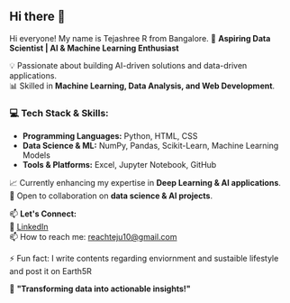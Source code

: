 ## Hi there 👋
Hi everyone! My name is Tejashree R from Bangalore.
🚀 **Aspiring Data Scientist | AI & Machine Learning Enthusiast**  

💡 Passionate about building AI-driven solutions and data-driven applications.  
📊 Skilled in **Machine Learning, Data Analysis, and Web Development**.  

### 💻 **Tech Stack & Skills:**  
- **Programming Languages:** Python, HTML, CSS  
- **Data Science & ML:** NumPy, Pandas, Scikit-Learn, Machine Learning Models  
- **Tools & Platforms:** Excel, Jupyter Notebook, GitHub  

📈 Currently enhancing my expertise in **Deep Learning & AI applications**.  
🌱 Open to collaboration on **data science & AI projects**.  

📫 **Let's Connect:**  
🔗 [LinkedIn](https://www.linkedin.com/in/tejashree-r-a2518324b/)  
📫 How to reach me: reachteju10@gmail.com 

⚡ Fun fact: I write contents regarding enviornment and sustaible lifestyle and post it on Earth5R

📍 **"Transforming data into actionable insights!"**  
